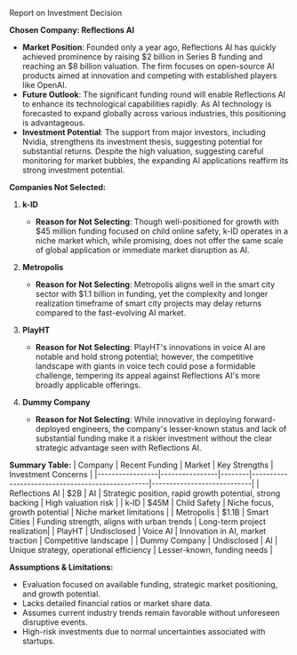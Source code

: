 Report on Investment Decision

**Chosen Company: Reflections AI**
- **Market Position**: Founded only a year ago, Reflections AI has quickly achieved prominence by raising $2 billion in Series B funding and reaching an $8 billion valuation. The firm focuses on open-source AI products aimed at innovation and competing with established players like OpenAI.
- **Future Outlook**: The significant funding round will enable Reflections AI to enhance its technological capabilities rapidly. As AI technology is forecasted to expand globally across various industries, this positioning is advantageous.
- **Investment Potential**: The support from major investors, including Nvidia, strengthens its investment thesis, suggesting potential for substantial returns. Despite the high valuation, suggesting careful monitoring for market bubbles, the expanding AI applications reaffirm its strong investment potential.

**Companies Not Selected:**
1. **k-ID**
   - **Reason for Not Selecting**: Though well-positioned for growth with $45 million funding focused on child online safety, k-ID operates in a niche market which, while promising, does not offer the same scale of global application or immediate market disruption as AI.

2. **Metropolis**
   - **Reason for Not Selecting**: Metropolis aligns well in the smart city sector with $1.1 billion in funding, yet the complexity and longer realization timeframe of smart city projects may delay returns compared to the fast-evolving AI market.

3. **PlayHT**
   - **Reason for Not Selecting**: PlayHT's innovations in voice AI are notable and hold strong potential; however, the competitive landscape with giants in voice tech could pose a formidable challenge, tempering its appeal against Reflections AI's more broadly applicable offerings.

4. **Dummy Company**
   - **Reason for Not Selecting**: While innovative in deploying forward-deployed engineers, the company's lesser-known status and lack of substantial funding make it a riskier investment without the clear strategic advantage seen with Reflections AI.

**Summary Table:**
| Company         | Recent Funding | Market | Key Strengths                                    | Investment Concerns        |
|-----------------|----------------|--------|-------------------------------------------------|----------------------------|
| Reflections AI  | $2B          | AI     | Strategic position, rapid growth potential, strong backing | High valuation risk         |
| k-ID            | $45M           | Child Safety | Niche focus, growth potential                     | Niche market limitations    |
| Metropolis      | $1.1B          | Smart Cities | Funding strength, aligns with urban trends       | Long-term project realization|
| PlayHT          | Undisclosed    | Voice AI | Innovation in AI, market traction                | Competitive landscape       |
| Dummy Company   | Undisclosed    | AI     | Unique strategy, operational efficiency           | Lesser-known, funding needs |

**Assumptions & Limitations:** 
- Evaluation focused on available funding, strategic market positioning, and growth potential. 
- Lacks detailed financial ratios or market share data. 
- Assumes current industry trends remain favorable without unforeseen disruptive events. 
- High-risk investments due to normal uncertainties associated with startups.